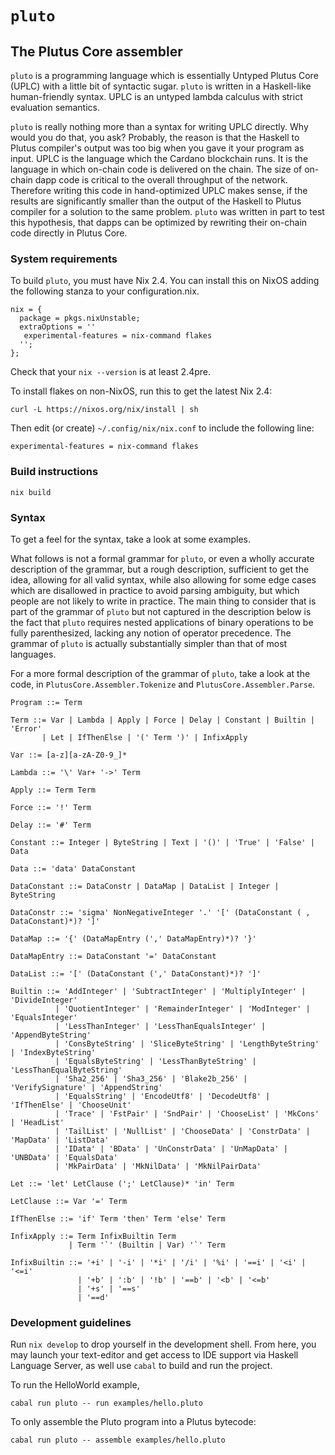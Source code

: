 # `pluto`

## The Plutus Core assembler

`pluto` is a programming language which is essentially Untyped Plutus Core (UPLC) with a little bit of syntactic sugar. `pluto` is written in a Haskell-like human-friendly syntax. UPLC is an untyped lambda calculus with strict evaluation semantics.

`pluto` is really nothing more than a syntax for writing UPLC directly. Why would you do that, you ask? Probably, the reason is that the Haskell to Plutus compiler's output was too big when you gave it your program as input. UPLC is the language which the Cardano blockchain runs. It is the language in which on-chain code is delivered on the chain. The size of on-chain dapp code is critical to the overall throughput of the network. Therefore writing this code in hand-optimized UPLC makes sense, if the results are significantly smaller than the output of the Haskell to Plutus compiler for a solution to the same problem. `pluto` was written in part to test this hypothesis, that dapps can be optimized by rewriting their on-chain code directly in Plutus Core.

### System requirements

To build `pluto`, you must have Nix 2.4. You can install this on NixOS adding the following
stanza to your configuration.nix.

```
nix = {
  package = pkgs.nixUnstable;
  extraOptions = ''
   experimental-features = nix-command flakes
  '';
};
```

Check that your `nix --version` is at least 2.4pre.

To install flakes on non-NixOS, run this to get the latest Nix 2.4:

```
curl -L https://nixos.org/nix/install | sh
```

Then edit (or create) `~/.config/nix/nix.conf` to include the following line:

```
experimental-features = nix-command flakes
```

### Build instructions

```
nix build
```

### Syntax

To get a feel for the syntax, take a look at some examples.

What follows is not a formal grammar for `pluto`, or even a wholly accurate description of the grammar, but a rough description, sufficient to get the idea, allowing for all valid syntax, while also allowing for some edge cases which are disallowed in practice to avoid parsing ambiguity, but which people are not likely to write in practice. The main thing to consider that is part of the grammar of `pluto` but not captured in the description below is the fact that `pluto` requires nested applications of binary operations to be fully parenthesized, lacking any notion of operator precedence. The grammar of `pluto` is actually substantially simpler than that of most languages.

For a more formal description of the grammar of `pluto`, take a look at the code, in `PlutusCore.Assembler.Tokenize` and `PlutusCore.Assembler.Parse`. 

```
Program ::= Term

Term ::= Var | Lambda | Apply | Force | Delay | Constant | Builtin | 'Error'
       | Let | IfThenElse | '(' Term ')' | InfixApply

Var ::= [a-z][a-zA-Z0-9_]*

Lambda ::= '\' Var+ '->' Term

Apply ::= Term Term

Force ::= '!' Term

Delay ::= '#' Term

Constant ::= Integer | ByteString | Text | '()' | 'True' | 'False' | Data

Data ::= 'data' DataConstant

DataConstant ::= DataConstr | DataMap | DataList | Integer | ByteString

DataConstr ::= 'sigma' NonNegativeInteger '.' '[' (DataConstant ( , DataConstant)*)? ']'

DataMap ::= '{' (DataMapEntry (',' DataMapEntry)*)? '}'

DataMapEntry ::= DataConstant '=' DataConstant

DataList ::= '[' (DataConstant (',' DataConstant)*)? ']'

Builtin ::= 'AddInteger' | 'SubtractInteger' | 'MultiplyInteger' | 'DivideInteger'
          | 'QuotientInteger' | 'RemainderInteger' | 'ModInteger' | 'EqualsInteger'
          | 'LessThanInteger' | 'LessThanEqualsInteger' | 'AppendByteString'
          | 'ConsByteString' | 'SliceByteString' | 'LengthByteString' | 'IndexByteString'
          | 'EqualsByteString' | 'LessThanByteString' | 'LessThanEqualByteString'
          | 'Sha2_256' | 'Sha3_256' | 'Blake2b_256' | 'VerifySignature' | 'AppendString'
          | 'EqualsString' | 'EncodeUtf8' | 'DecodeUtf8' | 'IfThenElse' | 'ChooseUnit'
          | 'Trace' | 'FstPair' | 'SndPair' | 'ChooseList' | 'MkCons' | 'HeadList'
          | 'TailList' | 'NullList' | 'ChooseData' | 'ConstrData' | 'MapData' | 'ListData'
          | 'IData' | 'BData' | 'UnConstrData' | 'UnMapData' | 'UNBData' | 'EqualsData'
          | 'MkPairData' | 'MkNilData' | 'MkNilPairData'

Let ::= 'let' LetClause (';' LetClause)* 'in' Term

LetClause ::= Var '=' Term

IfThenElse ::= 'if' Term 'then' Term 'else' Term

InfixApply ::= Term InfixBuiltin Term
             | Term '`' (Builtin | Var) '`' Term

InfixBuiltin ::= '+i' | '-i' | '*i' | '/i' | '%i' | '==i' | '<i' | '<=i'
               | '+b' | ':b' | '!b' | '==b' | '<b' | '<=b'
               | '+s' | '==s'
               | '==d'
```

### Development guidelines

Run `nix develop` to drop yourself in the development shell. From here, you may launch your text-editor and get access to IDE support via Haskell Language Server, as well use `cabal` to build and run the project.

To run the HelloWorld example,

```
cabal run pluto -- run examples/hello.pluto
```

To only assemble the Pluto program into a Plutus bytecode:

```
cabal run pluto -- assemble examples/hello.pluto
```
